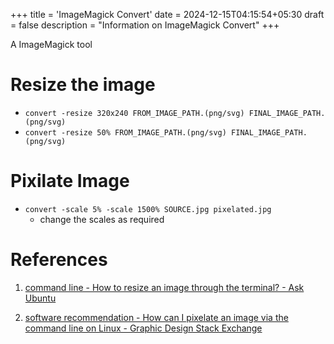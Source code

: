 +++
title = 'ImageMagick Convert'
date = 2024-12-15T04:15:54+05:30
draft = false
description = "Information on ImageMagick Convert"
+++

A ImageMagick tool

# Resize the image

- `convert -resize 320x240 FROM_IMAGE_PATH.(png/svg) FINAL_IMAGE_PATH.(png/svg)`
- `convert -resize 50% FROM_IMAGE_PATH.(png/svg) FINAL_IMAGE_PATH.(png/svg)`

# Pixilate Image

- `convert -scale 5% -scale 1500% SOURCE.jpg pixelated.jpg`
  - change the scales as required

# References

1. [command line - How to resize an image through the terminal? - Ask Ubuntu](https://askubuntu.com/questions/271776/how-to-resize-an-image-through-the-terminal)

2. [software recommendation - How can I pixelate an image via the command line on Linux - Graphic Design Stack Exchange](https://graphicdesign.stackexchange.com/questions/8422/how-can-i-pixelate-an-image-via-the-command-line-on-linux)
